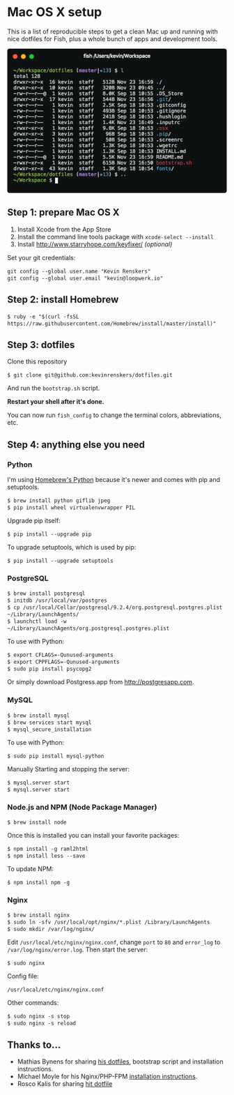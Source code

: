 # Mac OS X setup

This is a list of reproducible steps to get a clean Mac up and running with nice dotfiles for Fish, plus a whole bunch of apps and development tools.

![Fish theme](screenshot.png)


## Step 1: prepare Mac OS X

1. Install Xcode from the App Store
2. Install the command line tools package with `xcode-select --install`
3. Install http://www.starryhope.com/keyfixer/ *(optional)*

Set your git credentials:

    git config --global user.name "Kevin Renskers"
    git config --global user.email "kevin@loopwerk.io"


## Step 2: install Homebrew

    $ ruby -e "$(curl -fsSL https://raw.githubusercontent.com/Homebrew/install/master/install)"


## Step 3: dotfiles

Clone this repository

    $ git clone git@github.com:kevinrenskers/dotfiles.git

And run the `bootstrap.sh` script.

**Restart your shell after it's done.** 

You can now run `fish_config` to change the terminal colors, abbreviations, etc.


## Step 4: anything else you need

### Python
I'm using [Homebrew's Python](https://github.com/mxcl/homebrew/wiki/Homebrew-and-Python) because it's newer and comes with pip and setuptools.

    $ brew install python giflib jpeg
    $ pip install wheel virtualenvwrapper PIL

Upgrade pip itself:

    $ pip install --upgrade pip

To upgrade setuptools, which is used by pip:

    $ pip install --upgrade setuptools


### PostgreSQL

    $ brew install postgresql
    $ initdb /usr/local/var/postgres
    $ cp /usr/local/Cellar/postgresql/9.2.4/org.postgresql.postgres.plist ~/Library/LaunchAgents/
    $ launchctl load -w ~/Library/LaunchAgents/org.postgresql.postgres.plist

To use with Python:

    $ export CFLAGS=-Qunused-arguments
    $ export CPPFLAGS=-Qunused-arguments
    $ sudo pip install psycopg2

Or simply download Postgress.app from http://postgresapp.com.


### MySQL

    $ brew install mysql
    $ brew services start mysql
    $ mysql_secure_installation

To use with Python:

    $ sudo pip install mysql-python

Manually Starting and stopping the server:

    $ mysql.server start
    $ mysql.server start


### Node.js and NPM (Node Package Manager)

    $ brew install node

Once this is installed you can install your favorite packages:

    $ npm install -g raml2html
    $ npm install less --save

To update NPM:

    $ npm install npm -g


### Nginx

    $ brew install nginx
    $ sudo ln -sfv /usr/local/opt/nginx/*.plist /Library/LaunchAgents
    $ sudo mkdir /var/log/nginx/

Edit `/usr/local/etc/nginx/nginx.conf`, change `port` to `80` and `error_log` to `/var/log/nginx/error.log`. Then start the server:

    $ sudo nginx

Config file:

    /usr/local/etc/nginx/nginx.conf

Other commands:

    $ sudo nginx -s stop
    $ sudo nginx -s reload


## Thanks to...
* Mathias Bynens for sharing [his dotfiles](https://github.com/mathiasbynens/dotfiles), bootstrap script and installation instructions.
* Michael Moyle for his Nginx/PHP-FPM [installation instructions](http://michaelmoyle.blogspot.com/2013/01/install-php-with-nginx-and-php-fpm.html).
* Rosco Kalis for sharing [hit dotfile](https://github.com/rkalis/dotfiles)
